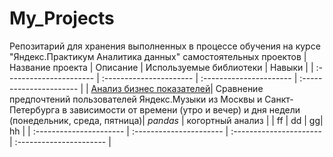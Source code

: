 # My_Projects
Репозитарий для хранения выполненных в процессе обучения на курсе "Яндекс.Практикум Аналитика данных" самостоятельных проектов
| Название проекта | Описание | Используемые библиотеки | Навыки |
| :---------------------- | :---------------------- | :---------------------- | :---------------------- |
| [Анализ бизнес показателей](https://github.com/DmitriKuzyakin/My_Projects/tree/main/%D0%90%D0%BD%D0%B0%D0%BB%D0%B8%D0%B7%20%D0%B1%D0%B8%D0%B7%D0%BD%D0%B5%D1%81%20%D0%BF%D0%BE%D0%BA%D0%B0%D0%B7%D0%B0%D1%82%D0%B5%D0%BB%D0%B5%D0%B9)| Сравнение предпочтений пользователей Яндекс.Музыки из Москвы и Санкт-Петербурга в зависимости от времени (утро и вечер) и дня недели (понедельник, среда, пятница)| *pandas* | когортный анализ |
| ff | dd | gg| hh |
| :---------------------- | :---------------------- | :---------------------- | :---------------------- |
